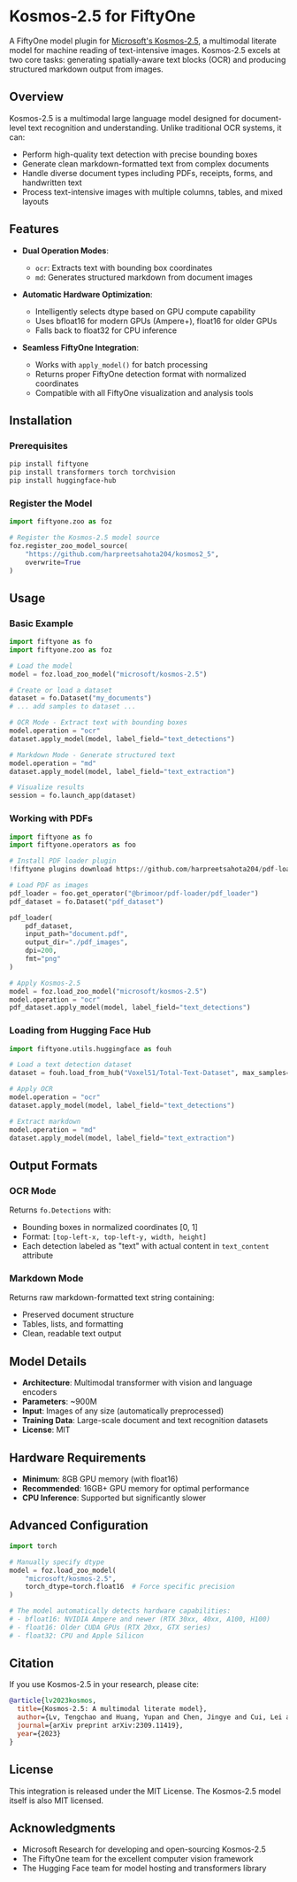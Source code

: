 # Kosmos-2.5 for FiftyOne

A FiftyOne model plugin for [Microsoft's Kosmos-2.5](https://huggingface.co/microsoft/kosmos-2.5), a multimodal literate model for machine reading of text-intensive images. Kosmos-2.5 excels at two core tasks: generating spatially-aware text blocks (OCR) and producing structured markdown output from images.

## Overview

Kosmos-2.5 is a multimodal large language model designed for document-level text recognition and understanding. Unlike traditional OCR systems, it can:
- Perform high-quality text detection with precise bounding boxes
- Generate clean markdown-formatted text from complex documents
- Handle diverse document types including PDFs, receipts, forms, and handwritten text
- Process text-intensive images with multiple columns, tables, and mixed layouts

## Features

- **Dual Operation Modes**:
  - `ocr`: Extracts text with bounding box coordinates
  - `md`: Generates structured markdown from document images
  
- **Automatic Hardware Optimization**:
  - Intelligently selects dtype based on GPU compute capability
  - Uses bfloat16 for modern GPUs (Ampere+), float16 for older GPUs
  - Falls back to float32 for CPU inference

- **Seamless FiftyOne Integration**:
  - Works with `apply_model()` for batch processing
  - Returns proper FiftyOne detection format with normalized coordinates
  - Compatible with all FiftyOne visualization and analysis tools

## Installation

### Prerequisites

```bash
pip install fiftyone
pip install transformers torch torchvision
pip install huggingface-hub
```

### Register the Model

```python
import fiftyone.zoo as foz

# Register the Kosmos-2.5 model source
foz.register_zoo_model_source(
    "https://github.com/harpreetsahota204/kosmos2_5", 
    overwrite=True
)
```

## Usage

### Basic Example

```python
import fiftyone as fo
import fiftyone.zoo as foz

# Load the model
model = foz.load_zoo_model("microsoft/kosmos-2.5")

# Create or load a dataset
dataset = fo.Dataset("my_documents")
# ... add samples to dataset ...

# OCR Mode - Extract text with bounding boxes
model.operation = "ocr"
dataset.apply_model(model, label_field="text_detections")

# Markdown Mode - Generate structured text
model.operation = "md"
dataset.apply_model(model, label_field="text_extraction")

# Visualize results
session = fo.launch_app(dataset)
```

### Working with PDFs

```python
import fiftyone as fo
import fiftyone.operators as foo

# Install PDF loader plugin
!fiftyone plugins download https://github.com/harpreetsahota204/pdf-loader --overwrite

# Load PDF as images
pdf_loader = foo.get_operator("@brimoor/pdf-loader/pdf_loader")
pdf_dataset = fo.Dataset("pdf_dataset")

pdf_loader(
    pdf_dataset,
    input_path="document.pdf",
    output_dir="./pdf_images",
    dpi=200,
    fmt="png"
)

# Apply Kosmos-2.5
model = foz.load_zoo_model("microsoft/kosmos-2.5")
model.operation = "ocr"
pdf_dataset.apply_model(model, label_field="text_detections")
```

### Loading from Hugging Face Hub

```python
import fiftyone.utils.huggingface as fouh

# Load a text detection dataset
dataset = fouh.load_from_hub("Voxel51/Total-Text-Dataset", max_samples=10)

# Apply OCR
model.operation = "ocr"
dataset.apply_model(model, label_field="text_detections")

# Extract markdown
model.operation = "md"
dataset.apply_model(model, label_field="text_extraction")
```

## Output Formats

### OCR Mode
Returns `fo.Detections` with:
- Bounding boxes in normalized coordinates [0, 1]
- Format: `[top-left-x, top-left-y, width, height]`
- Each detection labeled as "text" with actual content in `text_content` attribute

### Markdown Mode
Returns raw markdown-formatted text string containing:
- Preserved document structure
- Tables, lists, and formatting
- Clean, readable text output

## Model Details

- **Architecture**: Multimodal transformer with vision and language encoders
- **Parameters**: ~900M
- **Input**: Images of any size (automatically preprocessed)
- **Training Data**: Large-scale document and text recognition datasets
- **License**: MIT

## Hardware Requirements

- **Minimum**: 8GB GPU memory (with float16)
- **Recommended**: 16GB+ GPU memory for optimal performance
- **CPU Inference**: Supported but significantly slower

## Advanced Configuration

```python
import torch

# Manually specify dtype
model = foz.load_zoo_model(
    "microsoft/kosmos-2.5",
    torch_dtype=torch.float16  # Force specific precision
)

# The model automatically detects hardware capabilities:
# - bfloat16: NVIDIA Ampere and newer (RTX 30xx, 40xx, A100, H100)
# - float16: Older CUDA GPUs (RTX 20xx, GTX series)
# - float32: CPU and Apple Silicon
```

## Citation

If you use Kosmos-2.5 in your research, please cite:

```bibtex
@article{lv2023kosmos,
  title={Kosmos-2.5: A multimodal literate model},
  author={Lv, Tengchao and Huang, Yupan and Chen, Jingye and Cui, Lei and Ma, Shuming and Chang, Yaoyao and Huang, Shaohan and Wang, Wenhui and Dong, Li and Luo, Weiyao and others},
  journal={arXiv preprint arXiv:2309.11419},
  year={2023}
}

```

## License

This integration is released under the MIT License. The Kosmos-2.5 model itself is also MIT licensed.

## Acknowledgments

- Microsoft Research for developing and open-sourcing Kosmos-2.5
- The FiftyOne team for the excellent computer vision framework
- The Hugging Face team for model hosting and transformers library